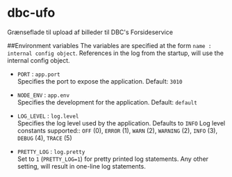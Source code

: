 # dbc-ufo
Grænseflade til upload af billeder til DBC's Forsideservice

##Environment variables
The variables are specified at the form `name : internal config object`. References in the log from the startup, will use the internal config object.
- `PORT` : `app.port`  
Specifies the port to expose the application. Default: `3010`

- `NODE_ENV` : `app.env`  
Specifies the development for the application. Default: `default`

- `LOG_LEVEL` : `log.level`  
Specifies the log level used by the application. Defaults to `INFO`
Log level constants supported:: `OFF` (0), `ERROR` (1), `WARN` (2), `WARNING` (2), `INFO` (3), `DEBUG` (4), `TRACE` (5)

- `PRETTY_LOG` : `log.pretty`  
Set to `1` (`PRETTY_LOG=1`) for pretty printed log statements. Any other setting, will result in one-line log statements.
